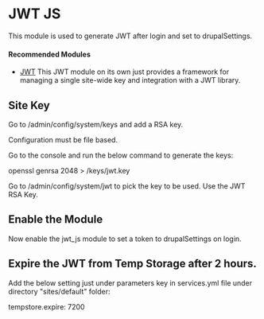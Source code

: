 # JWT JS

This module is used to generate JWT after login and set to drupalSettings.

#### Recommended Modules

- [JWT](https://www.drupal.org/project/jwt) This JWT module on its own just
provides a framework for managing a single site-wide key and
integration with a JWT library.


## Site Key

Go to /admin/config/system/keys and add a RSA key.

Configuration must be file based.

Go to the console and run the below command to generate the keys:

openssl genrsa 2048 > /keys/jwt.key

Go to /admin/config/system/jwt to pick the key to be used. Use the JWT RSA Key.

## Enable the Module

 Now enable the jwt_js module to set a token to drupalSettings on login.

## Expire the JWT from Temp Storage after 2 hours.

  Add the below setting just under parameters key in services.yml file under
  directory "sites/default" folder:

  tempstore.expire: 7200
